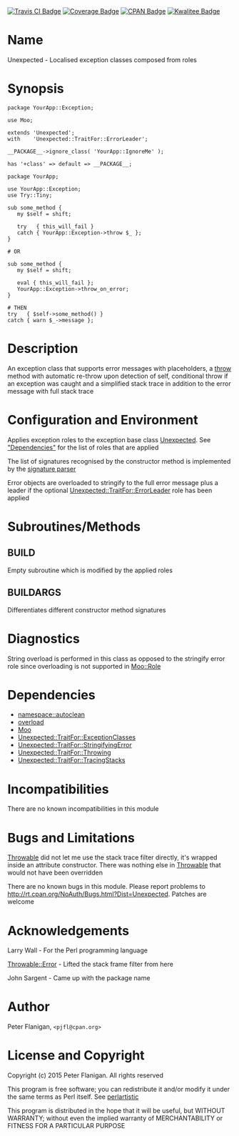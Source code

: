 <div>
    <a href="https://travis-ci.org/pjfl/p5-unexpected"><img src="https://travis-ci.org/pjfl/p5-unexpected.png" alt="Travis CI Badge"></a>
    <a href="https://roxsoft.co.uk/coverage/report/unexpected/latest"><img src="https://roxsoft.co.uk/coverage/badge/unexpected/latest" alt="Coverage Badge"></a>
    <a href="http://badge.fury.io/pl/Unexpected"><img src="https://badge.fury.io/pl/Unexpected.svg" alt="CPAN Badge"></a>
    <a href="http://cpants.cpanauthors.org/dist/Unexpected"><img src="http://cpants.cpanauthors.org/dist/Unexpected.png" alt="Kwalitee Badge"></a>
</div>

# Name

Unexpected - Localised exception classes composed from roles

# Synopsis

    package YourApp::Exception;

    use Moo;

    extends 'Unexpected';
    with    'Unexpected::TraitFor::ErrorLeader';

    __PACKAGE__->ignore_class( 'YourApp::IgnoreMe' );

    has '+class' => default => __PACKAGE__;

    package YourApp;

    use YourApp::Exception;
    use Try::Tiny;

    sub some_method {
       my $self = shift;

       try   { this_will_fail }
       catch { YourApp::Exception->throw $_ };
    }

    # OR

    sub some_method {
       my $self = shift;

       eval { this_will_fail };
       YourApp::Exception->throw_on_error;
    }

    # THEN
    try   { $self->some_method() }
    catch { warn $_->message };

# Description

An exception class that supports error messages with placeholders, a
[throw](https://metacpan.org/pod/Unexpected::TraitFor::Throwing#throw) method with automatic
re-throw upon detection of self, conditional throw if an exception was
caught and a simplified stack trace in addition to the error message
with full stack trace

# Configuration and Environment

Applies exception roles to the exception base class [Unexpected](https://metacpan.org/pod/Unexpected). See
["Dependencies"](#dependencies) for the list of roles that are applied

The list of signatures recognised by the constructor method is implemented by
the [signature parser](https://metacpan.org/pod/Unexpected::Functions#parse_arg_list)

Error objects are overloaded to stringify to the full error message plus a
leader if the optional [Unexpected::TraitFor::ErrorLeader](https://metacpan.org/pod/Unexpected::TraitFor::ErrorLeader) role has been
applied

# Subroutines/Methods

## BUILD

Empty subroutine which is modified by the applied roles

## BUILDARGS

Differentiates different constructor method signatures

# Diagnostics

String overload is performed in this class as opposed to the stringify
error role since overloading is not supported in [Moo::Role](https://metacpan.org/pod/Moo::Role)

# Dependencies

- [namespace::autoclean](https://metacpan.org/pod/namespace::autoclean)
- [overload](https://metacpan.org/pod/overload)
- [Moo](https://metacpan.org/pod/Moo)
- [Unexpected::TraitFor::ExceptionClasses](https://metacpan.org/pod/Unexpected::TraitFor::ExceptionClasses)
- [Unexpected::TraitFor::StringifyingError](https://metacpan.org/pod/Unexpected::TraitFor::StringifyingError)
- [Unexpected::TraitFor::Throwing](https://metacpan.org/pod/Unexpected::TraitFor::Throwing)
- [Unexpected::TraitFor::TracingStacks](https://metacpan.org/pod/Unexpected::TraitFor::TracingStacks)

# Incompatibilities

There are no known incompatibilities in this module

# Bugs and Limitations

[Throwable](https://metacpan.org/pod/Throwable) did not let me use the stack trace filter directly, it's wrapped
inside an attribute constructor. There was nothing else in [Throwable](https://metacpan.org/pod/Throwable)
that would not have been overridden

There are no known bugs in this module.  Please report problems to
http://rt.cpan.org/NoAuth/Bugs.html?Dist=Unexpected. Patches
are welcome

# Acknowledgements

Larry Wall - For the Perl programming language

[Throwable::Error](https://metacpan.org/pod/Throwable::Error) - Lifted the stack frame filter from here

John Sargent - Came up with the package name

# Author

Peter Flanigan, `<pjfl@cpan.org>`

# License and Copyright

Copyright (c) 2015 Peter Flanigan. All rights reserved

This program is free software; you can redistribute it and/or modify it
under the same terms as Perl itself. See [perlartistic](https://metacpan.org/pod/perlartistic)

This program is distributed in the hope that it will be useful,
but WITHOUT WARRANTY; without even the implied warranty of
MERCHANTABILITY or FITNESS FOR A PARTICULAR PURPOSE
